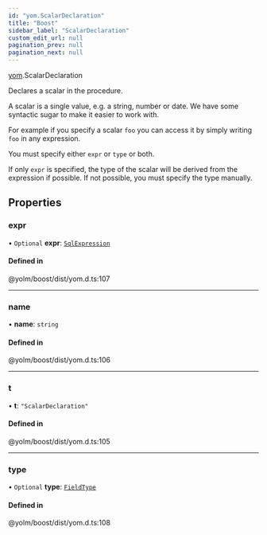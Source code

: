 ```yaml
---
id: "yom.ScalarDeclaration"
title: "Boost"
sidebar_label: "ScalarDeclaration"
custom_edit_url: null
pagination_prev: null
pagination_next: null
---
```


[yom](../namespaces/yom.md).ScalarDeclaration

Declares a scalar in the procedure.

A scalar is a single value, e.g. a string, number or date. We have some syntactic sugar to make it easier to work with.

For example if you specify a scalar `foo` you can access it by simply writing `foo` in any expression.

You must specify either `expr` or `type` or both.

If only `expr` is specified, the type of the scalar will be derived from the expression if possible.
If not possible, you must specify the type manually.

## Properties

### expr

• `Optional` **expr**: [`SqlExpression`](../namespaces/yom.md#sqlexpression)

#### Defined in

@yolm/boost/dist/yom.d.ts:107

___

### name

• **name**: `string`

#### Defined in

@yolm/boost/dist/yom.d.ts:106

___

### t

• **t**: ``"ScalarDeclaration"``

#### Defined in

@yolm/boost/dist/yom.d.ts:105

___

### type

• `Optional` **type**: [`FieldType`](../namespaces/yom.md#fieldtype)

#### Defined in

@yolm/boost/dist/yom.d.ts:108

